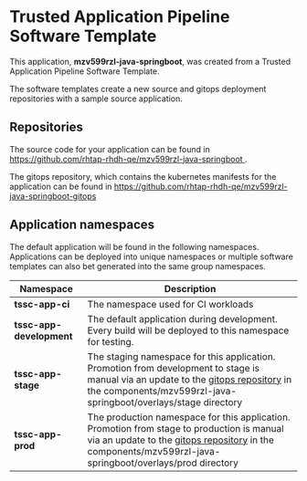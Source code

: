 # Trusted Application Pipeline Software Template

This application, **mzv599rzl-java-springboot**, was created from a Trusted Application Pipeline Software Template.

The software templates create a new source and gitops deployment repositories with a sample source application. 

## Repositories

The source code for your application can be found in [https://github.com/rhtap-rhdh-qe/mzv599rzl-java-springboot ](https://github.com/rhtap-rhdh-qe/mzv599rzl-java-springboot ).
 
The gitops repository, which contains the kubernetes manifests for the application can be found in 
[https://github.com/rhtap-rhdh-qe/mzv599rzl-java-springboot-gitops ](https://github.com/rhtap-rhdh-qe/mzv599rzl-java-springboot-gitops ) 

## Application namespaces 

The default application will be found in the following namespaces. Applications can be deployed into unique namespaces or multiple software templates can also bet generated into the same group namespaces.  

|  Namespace   |  Description   |  
| -------- | -------- |
| **tssc-app-ci** | The namespace used for CI workloads |
| **tssc-app-development** | The default application during development. Every build will be deployed to this namespace for testing. |
| **tssc-app-stage** | The staging namespace for this application. Promotion from development to stage is manual via an update to the [gitops repository](https://github.com/rhtap-rhdh-qe/mzv599rzl-java-springboot-gitops ) in the components/mzv599rzl-java-springboot/overlays/stage directory |
| **tssc-app-prod** | The production namespace for this application. Promotion from stage to production is manual via an update to the [gitops repository](https://github.com/rhtap-rhdh-qe/mzv599rzl-java-springboot-gitops ) in the components/mzv599rzl-java-springboot/overlays/prod directory |